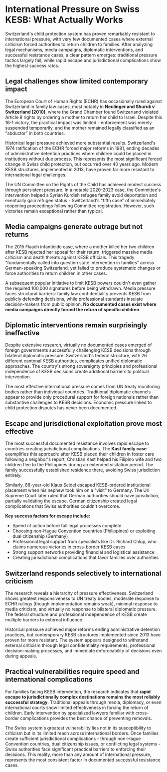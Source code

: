 # International Pressure on Swiss KESB: What Actually Works

Switzerland's child protection system has proven remarkably resistant to international pressure, with very few documented cases where external criticism forced authorities to return children to families. After analyzing legal mechanisms, media campaigns, diplomatic interventions, and successful resistance cases, a clear pattern emerges: traditional pressure tactics largely fail, while rapid escape and jurisdictional complications show the highest success rates.

## Legal challenges show limited contemporary impact

The European Court of Human Rights (ECHR) has occasionally ruled against Switzerland in family law cases, most notably in **Neulinger and Shuruk v Switzerland (2010)**, where the Grand Chamber found Switzerland violated Article 8 rights by ordering a mother to return her child to Israel. Despite this 16-1 victory, the practical impact was limited - enforcement was merely suspended temporarily, and the mother remained legally classified as an "abductor" in both countries.

Historical legal pressure achieved more substantial results. Switzerland's 1974 ratification of the ECHR forced major reforms in 1981, ending decades of administrative detention practices where children could be placed in institutions without due process. This represents the most significant forced change in Swiss child protection, but occurred over 40 years ago. Modern KESB structures, implemented in 2013, have proven far more resistant to international legal challenges.

The UN Committee on the Rights of the Child has achieved modest success through persistent pressure. In a notable 2020-2023 case, the Committee's intervention helped a Syrian Kurdish refugee family avoid deportation and eventually gain refugee status - Switzerland's "fifth case" of immediately reopening proceedings following Committee registration. However, such victories remain exceptional rather than typical.

## Media campaigns generate outrage but not returns

The 2015 Flaach infanticide case, where a mother killed her two children after KESB rejected her appeal for their return, triggered massive media criticism and death threats against KESB officials. This tragedy "fundamentally called into question state intervention in families" across German-speaking Switzerland, yet failed to produce systematic changes or force authorities to return children in other cases.

A subsequent popular initiative to limit KESB powers couldn't even gather the required 100,000 signatures before being withdrawn. Media pressure faces structural barriers: family law confidentiality prevents KESB from publicly defending decisions, while professional standards insulate decision-makers from public opinion. **No documented cases exist where media campaigns directly forced the return of specific children.**

## Diplomatic interventions remain surprisingly ineffective

Despite extensive research, virtually no documented cases emerged of foreign governments successfully challenging KESB decisions through bilateral diplomatic pressure. Switzerland's federal structure, with 26 different cantonal KESB authorities, complicates unified diplomatic approaches. The country's strong sovereignty principles and professional independence of KESB decisions create additional barriers to political intervention.

The most effective international pressure comes from UN treaty monitoring bodies rather than individual countries. Traditional diplomatic channels appear to provide only procedural support for foreign nationals rather than substantive challenges to KESB decisions. Economic pressure linked to child protection disputes has never been documented.

## Escape and jurisdictional exploitation prove most effective

The most successful documented resistance involves rapid escape to countries creating jurisdictional complications. The **Kast family case** exemplifies this approach: after KESB placed their children in foster care following a neighbor's report, Christian Kast helped his Filipino wife and two children flee to the Philippines during an extended visitation period. The family successfully established residence there, avoiding Swiss jurisdiction entirely.

Similarly, 88-year-old Klaus Seidel escaped KESB-ordered institutional placement when his nephew took him on a "visit" to Germany. The Uri Supreme Court later ruled that German authorities should have jurisdiction, partially validating the escape. German citizenship created legal complications that Swiss authorities couldn't overcome.

**Key success factors for escape include:**
- Speed of action before full legal processes complete
- Choosing non-Hague Convention countries (Philippines) or exploiting dual citizenship (Germany)
- Professional legal support from specialists like Dr. Richard Chlup, who claims numerous victories in cross-border KESB cases
- Strong support networks providing financial and logistical assistance
- Creating jurisdictional complications that favor families over authorities

## Switzerland responds selectively to international criticism

The research reveals a hierarchy of pressure effectiveness. Switzerland shows greatest responsiveness to UN treaty bodies, moderate response to ECHR rulings (though implementation remains weak), minimal response to media criticism, and virtually no response to bilateral diplomatic pressure. The federal structure and professional independence of KESB create multiple barriers to external influence.

Historical pressure achieved major reforms ending administrative detention practices, but contemporary KESB structures implemented since 2013 have proven far more resistant. The system appears designed to withstand external criticism through legal confidentiality requirements, professional decision-making processes, and immediate enforceability of decisions even during appeals.

## Practical vulnerabilities require speed and international complications

For families facing KESB intervention, the research indicates that **rapid escape to jurisdictionally complex destinations remains the most reliably successful strategy**. Traditional appeals through media, diplomacy, or even international courts show limited effectiveness in forcing the return of children. Early intervention by specialized lawyers familiar with cross-border complications provides the best chance of preventing removals.

The Swiss system's greatest vulnerability lies not in its susceptibility to criticism but in its limited reach across international borders. Once families create sufficient jurisdictional complications - through non-Hague Convention countries, dual citizenship issues, or conflicting legal systems - Swiss authorities face significant practical barriers to enforcing their decisions. This reality, more than any amount of international pressure, represents the most consistent factor in documented successful resistance cases.